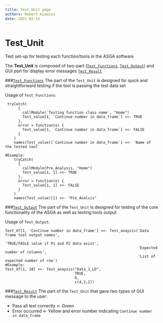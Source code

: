 ```yaml
---
title: Test_Unit page
authors: Robert Kiewisz
date: 2021-02-15
---
```


# **Test_Unit**
Test set-up for testing each function/tools in the ASGA software

The **Test_Unit** is composed of two-part ([`Test_Functions`](#Test_Functions), [`Test_Output`](#Test_Output)) and GUI part for display error messages [`Test_Result`](#Test_Result)

<a name="Test_Functions"></a>
###[`Test_Functions`](https://github.com/RRobert92/ASGA/blob/main/ASGA/tests/Test_Output.R)
The part of the `Test_Unit` is designed for quick and straightforward testing if the tool is passing the test data set

Usage of `Test_Functions`:
```
 tryCatch(
      {
        callModule(`Testing function class name`, "Home")
        Test_value[1, `Continue number in data_frame`] <<- TRUE
      },
      error = function(e) {
        Test_value[1, `Continue number in data_frame`] <<- FALSE
      }
    )
    names(Test_value)[`Continue number in data_frame`] <<- `Name of the tested tool`
    
#Example:
    tryCatch(
      {
        callModule(Pre_Analysis, "Home")
        Test_value[1, 1] <<- TRUE
      },
      error = function(e) {
        Test_value[1, 1] <<- FALSE
      }
    )
    names(Test_value)[1] <<- "Pre_Analsis"
```
<a name="Test_Output"></a>
###[`Test_Output`](https://github.com/RRobert92/ASGA/blob/main/ASGA/tests/Tests.R)
The part of the `Test_Unit` is designed for testing of the core functionality of the ASGA as well as testing tools output

Usage of `Test_Output`:
```
Test_df[1, 'Continue number in data_frame'] <<- Test_anaysis('Data frame tool output names', 
                                                             'TRUE/FASLE value if P1 and P2 data exist', 
                                                             'Expected number of columns', 
                                                             'List of expected number of row')
#Example:
Test_df[1, 10] <<- Test_anaysis("Data_1_LD", 
                                TRUE, 
                                6, 
                                c(4,2,2))

```
<a name="Test_Result"></a>
###[`Test_Result`](https://github.com/RRobert92/ASGA/blob/main/ASGA/tests/Test_Output.R)
The part of the `Test_Unit` that gave two types of GUI message to the user:
  
  - Pass all test correctly <- Green
  - Error occurred <- Yellow and error number indicating `Continue number in data_frame`
